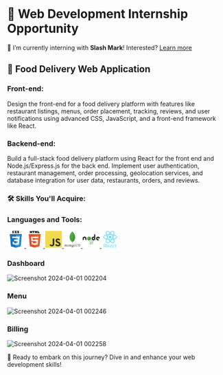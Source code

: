# 🌟 Web Development Internship Opportunity
🚀 I’m currently interning with <b>Slash Mark</b>! Interested? <a href="https://slashmark.cloud/">Learn more</a>

<h2>🎯 Food Delivery Web Application</h2>

<p><h3>Front-end:</h3> Design the front-end for a food delivery platform with features like restaurant listings, menus, order placement, tracking, reviews, and user notifications using advanced CSS, JavaScript, and a front-end framework like React.</p>

<p><h3>Backend-end:</h3> Build a full-stack food delivery platform using React for the front end and Node.js/Express.js for the back end. Implement user authentication, restaurant management, order processing, geolocation services, and database integration for user data, restaurants, orders, and reviews.</p>

<h3 align="left">🛠️ Skills You'll Acquire:</h3>
<h3 align="left">Languages and Tools:</h3>
<p align="left"> <a href="https://www.w3schools.com/css/" target="_blank" rel="noreferrer"> <img src="https://raw.githubusercontent.com/devicons/devicon/master/icons/css3/css3-original-wordmark.svg" alt="css3" width="40" height="40"/> </a> <a href="https://www.w3.org/html/" target="_blank" rel="noreferrer"> <img src="https://raw.githubusercontent.com/devicons/devicon/master/icons/html5/html5-original-wordmark.svg" alt="html5" width="40" height="40"/> </a> <a href="https://developer.mozilla.org/en-US/docs/Web/JavaScript" target="_blank" rel="noreferrer"> <img src="https://raw.githubusercontent.com/devicons/devicon/master/icons/javascript/javascript-original.svg" alt="javascript" width="40" height="40"/> </a> <a href="https://www.mongodb.com/" target="_blank" rel="noreferrer"> <img src="https://raw.githubusercontent.com/devicons/devicon/master/icons/mongodb/mongodb-original-wordmark.svg" alt="mongodb" width="40" height="40"/> </a> <a href="https://nodejs.org" target="_blank" rel="noreferrer"> <img src="https://raw.githubusercontent.com/devicons/devicon/master/icons/nodejs/nodejs-original-wordmark.svg" alt="nodejs" width="40" height="40"/> </a> <a href="https://reactjs.org/" target="_blank" rel="noreferrer"> <img src="https://raw.githubusercontent.com/devicons/devicon/master/icons/react/react-original-wordmark.svg" alt="react" width="40" height="40"/> </a> </p>

<h3>Dashboard</h3>

![Screenshot 2024-04-01 002204](https://github.com/Syampk1078/Food-Delivery/assets/119304851/4b8c9339-85df-484f-aed0-b7d932be6eeb)

<h3>Menu</h3>

![Screenshot 2024-04-01 002246](https://github.com/Syampk1078/Food-Delivery/assets/119304851/9041c1cd-533c-410f-8874-1f7ef032c8de)

<h3>Billing</h3>

![Screenshot 2024-04-01 002258](https://github.com/Syampk1078/Food-Delivery/assets/119304851/5f5facfc-0b40-40ef-a5de-0b19935d912c)


<p>🎯 Ready to embark on this journey? Dive in and enhance your web development skills!</p>

